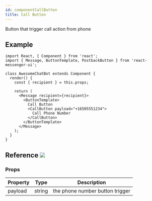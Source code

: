 ```yaml
---
id: componentCallButton
title: Call Button
---
```


Button that trigger call action from phone

## Example

```BotWebPlayer path=callbutton
import React, { Component } from 'react';
import { Message, ButtonTemplate, PostbackButton } from 'react-messenger-ui';

class AwesomeChatBot extends Component {
  render() {
    const { recipient } = this.props;

    return (
      <Message recipient={recipient}>
        <ButtonTemplate>
          Call Button
          <CallButton payload="+16505551234">
            Call Phone Number
          </CallButton>
        </ButtonTemplate>
      </Message>
    );
  }
}
```

## Reference [![](https://img.shields.io/badge/Messenger-Documentation-blue.svg)](https://developers.facebook.com/docs/messenger-platform/reference/buttons/call)


### Props

| Property | Type | Description |
| -------- | ---- | ----------- |
| payload  | string | the phone number button trigger


